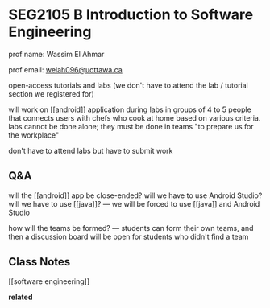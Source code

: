 # SEG2105 B Introduction to Software Engineering

prof name: Wassim El Ahmar

prof email: <welah096@uottawa.ca>

open-access tutorials and labs (we don't have to attend the lab / tutorial section we registered for)

will work on [[android]] application during labs in groups of 4 to 5 people that connects users with chefs who cook at home based on various criteria. labs cannot be done alone; they must be done in teams "to prepare us for the workplace"

don't have to attend labs but have to submit work

## Q&A

will the [[android]] app be close-ended? will we have to use Android Studio? will we have to use [[java]]? &mdash; we will be forced to use [[java]] and Android Studio

how will the teams be formed? &mdash; students can form their own teams, and then a discussion board will be open for students who didn't find a team

## Class Notes

[[software engineering]]

**related**
